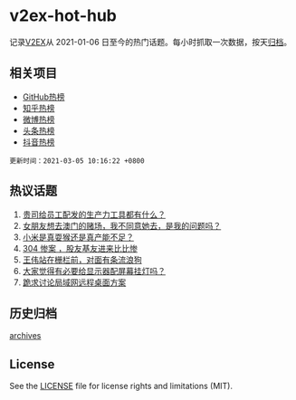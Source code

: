# v2ex-hot-hub

 记录[V2EX](https://www.v2ex.com/)从 2021-01-06 日至今的热门话题。每小时抓取一次数据，按天[归档](archives)。
 
 ## 相关项目

- [GitHub热榜](https://github.com/snaildev/github-hot-hub)
- [知乎热榜](https://github.com/snaildev/zhihu-hot-hub)
- [微博热榜](https://github.com/snaildev/weibo-hot-hub)
- [头条热榜](https://github.com/snaildev/toutiao-hot-hub)
- [抖音热榜](https://github.com/snaildev/douyin-hot-hub)


 `更新时间：2021-03-05 10:16:22 +0800`

## 热议话题

1. [贵司给员工配发的生产力工具都有什么？](https://www.v2ex.com/t/758347)
1. [女朋友想去澳门的赌场，我不同意她去，是我的问题吗？](https://www.v2ex.com/t/758504)
1. [小米是真耍猴还是真产能不足？](https://www.v2ex.com/t/758414)
1. [304 惨案 ，股友基友进来比比惨](https://www.v2ex.com/t/758341)
1. [王伟站在栅栏前，对面有条流浪狗](https://www.v2ex.com/t/758647)
1. [大家觉得有必要给显示器配屏幕挂灯吗？](https://www.v2ex.com/t/758476)
1. [跪求讨论局域网远程桌面方案](https://www.v2ex.com/t/758326)

## 历史归档

[archives](archives)

## License

See the [LICENSE](LICENSE) file for license rights and limitations (MIT).
